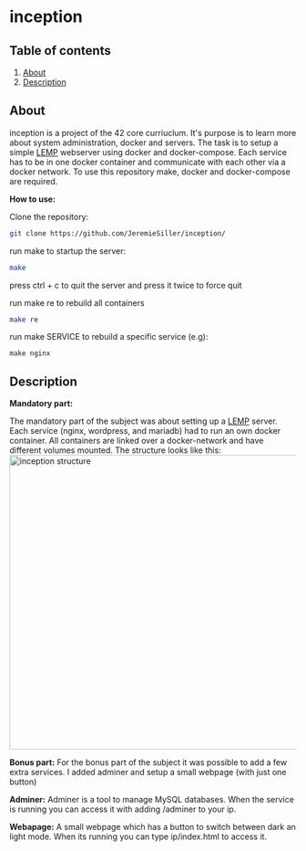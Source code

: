 # inception

## Table of contents

1. [About](#about)
2. [Description](#description)

## About
inception is a project of the 42 core curriuclum. It's purpose is to learn more about system administration, docker and servers. 
The task is to setup a simple [LEMP] webserver using docker and docker-compose. Each service has to be in one docker container and communicate with each other via 
a docker network.
To use this repository make, docker and docker-compose are required.

**How to use:**

Clone the repository:
```bash 
git clone https://github.com/JeremieSiller/inception/
```
run make to startup the server:
```bash
make
```
press ctrl + c to quit the server and press it twice to force quit

run make re to rebuild all containers
``` bash
make re
```
run make SERVICE to rebuild a specific service (e.g):
```
make nginx
```

## Description
**Mandatory part:**

The mandatory part of the subject was about setting up a [LEMP] server. Each service (nginx, wordpress, and mariadb) had to run an own docker container.
All containers are linked over a docker-network and have different volumes mounted. The structure looks like this:
<img width="516" alt="inception structure" src="https://user-images.githubusercontent.com/83188617/154948111-0615a5d3-e90c-4dad-ab75-12c0642994f6.png">

**Bonus part:**
For the bonus part of the subject it was possible to add a few extra services. I added adminer and setup a small webpage (with just one button)

**Adminer:**
Adminer is a tool to manage MySQL databases. When the service is running you can access it with adding /adminer to your ip.

**Webapage:**
A small webpage which has a button to switch between dark an light mode. When its running you can type ip/index.html to access it.

##

[LEMP]: https://www.thomas-krenn.com/de/wiki/NGINX_-_LEMP_Server_-_Installation_Ubuntu_18.04

